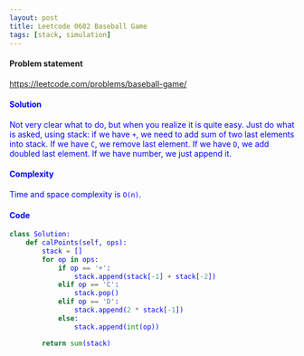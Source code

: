 ```yaml
---
layout: post
title: Leetcode 0682 Baseball Game
tags: [stack, simulation]
---
```


#### Problem statement

<a href="https://leetcode.com/problems/baseball-game/"> <font color = blue>https://leetcode.com/problems/baseball-game/

#### Solution
Not very clear what to do, but when you realize it is quite easy. Just do what is asked, using stack: if we have `+`, we need to add sum of two last elements into stack. If we have `C`, we remove last element. If we have `D`, we add doubled last element. If we have number, we just append it.

#### Complexity
Time and space complexity is `O(n)`.

#### Code
```python
class Solution:
    def calPoints(self, ops):
        stack = []
        for op in ops:
            if op == '+':
                stack.append(stack[-1] + stack[-2])
            elif op == 'C':
                stack.pop()
            elif op == 'D':
                stack.append(2 * stack[-1])
            else:
                stack.append(int(op))

        return sum(stack)
```

